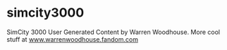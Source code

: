 # simcity3000
SimCity 3000 User Generated Content by Warren Woodhouse. More cool stuff at www.warrenwoodhouse.fandom.com
